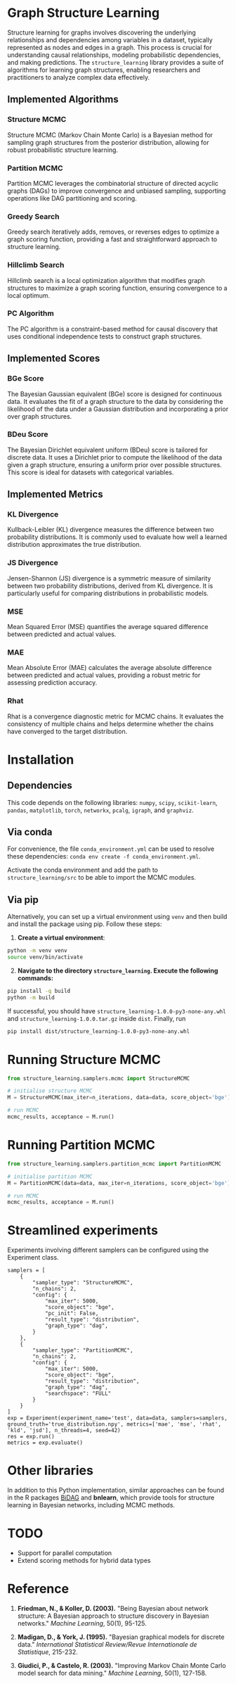 # Graph Structure Learning

Structure learning for graphs involves discovering the underlying relationships and dependencies among variables in a dataset, typically represented as nodes and edges in a graph. This process is crucial for understanding causal relationships, modeling probabilistic dependencies, and making predictions. The `structure_learning` library provides a suite of algorithms for learning graph structures, enabling researchers and practitioners to analyze complex data effectively.

## Implemented Algorithms

### Structure MCMC
Structure MCMC (Markov Chain Monte Carlo) is a Bayesian method for sampling graph structures from the posterior distribution, allowing for robust probabilistic structure learning.

### Partition MCMC
Partition MCMC leverages the combinatorial structure of directed acyclic graphs (DAGs) to improve convergence and unbiased sampling, supporting operations like DAG partitioning and scoring.

### Greedy Search
Greedy search iteratively adds, removes, or reverses edges to optimize a graph scoring function, providing a fast and straightforward approach to structure learning.

### Hillclimb Search
Hillclimb search is a local optimization algorithm that modifies graph structures to maximize a graph scoring function, ensuring convergence to a local optimum.

### PC Algorithm
The PC algorithm is a constraint-based method for causal discovery that uses conditional independence tests to construct graph structures.

## Implemented Scores

### BGe Score
The Bayesian Gaussian equivalent (BGe) score is designed for continuous data. It evaluates the fit of a graph structure to the data by considering the likelihood of the data under a Gaussian distribution and incorporating a prior over graph structures. 

### BDeu Score
The Bayesian Dirichlet equivalent uniform (BDeu) score is tailored for discrete data. It uses a Dirichlet prior to compute the likelihood of the data given a graph structure, ensuring a uniform prior over possible structures. This score is ideal for datasets with categorical variables.

## Implemented Metrics

### KL Divergence
Kullback-Leibler (KL) divergence measures the difference between two probability distributions. It is commonly used to evaluate how well a learned distribution approximates the true distribution.

### JS Divergence
Jensen-Shannon (JS) divergence is a symmetric measure of similarity between two probability distributions, derived from KL divergence. It is particularly useful for comparing distributions in probabilistic models.

### MSE
Mean Squared Error (MSE) quantifies the average squared difference between predicted and actual values.

### MAE
Mean Absolute Error (MAE) calculates the average absolute difference between predicted and actual values, providing a robust metric for assessing prediction accuracy.

### Rhat
Rhat is a convergence diagnostic metric for MCMC chains. It evaluates the consistency of multiple chains and helps determine whether the chains have converged to the target distribution.

# Installation
## Dependencies
This code depends on the following libraries: `numpy`, `scipy`, `scikit-learn`, `pandas`, `matplotlib`, `torch`, `networkx`, `pcalg`, `igraph`, and `graphviz`.

## Via conda
For convenience, the file `conda_environment.yml` can be used to resolve these dependencies: `conda env create -f conda_environment.yml`.

Activate the conda environment and add the path to `structure_learning/src` to be able to import the MCMC modules.

## Via pip

Alternatively, you can set up a virtual environment using `venv` and then build and install the package using pip. Follow these steps:

1. **Create a virtual environment**:
```sh
python -m venv venv
source venv/bin/activate
```

2. **Navigate to the directory `structure_learning`. Execute the following commands:**
```sh
pip install -q build
python -m build
```

If successful, you should have `structure_learning-1.0.0-py3-none-any.whl` and `structure_learning-1.0.0.tar.gz` inside `dist`.
Finally, run

```sh
pip install dist/structure_learning-1.0.0-py3-none-any.whl
```

# Running Structure MCMC

```python
from structure_learning.samplers.mcmc import StructureMCMC

# initialise structure MCMC
M = StructureMCMC(max_iter=n_iterations, data=data, score_object='bge') # data is a pd.DataFrame/Data object

# run MCMC
mcmc_results, acceptance = M.run()

```

# Running Partition MCMC

```python
from structure_learning.samplers.partition_mcmc import PartitionMCMC

# initialise partition MCMC
M = PartitionMCMC(data=data, max_iter=n_iterations, score_object='bge') # data is a pd.DataFrame/Data object

# run MCMC
mcmc_results, acceptance = M.run()

```

# Streamlined experiments

Experiments involving different samplers can be configured using the Experiment class.
```
samplers = [
    {
        "sampler_type": "StructureMCMC",
        "n_chains": 2,
        "config": {
            "max_iter": 5000,
            "score_object": "bge",
            "pc_init": False,
            "result_type": "distribution",
            "graph_type": "dag",
        }
    },
    {
        "sampler_type": "PartitionMCMC",
        "n_chains": 2,
        "config": {
            "max_iter": 5000,
            "score_object": "bge",
            "result_type": "distribution",
            "graph_type": "dag",
            "searchspace": "FULL"
        }
    }
]
exp = Experiment(experiment_name='test', data=data, samplers=samplers, ground_truth='true_distribution.npy', metrics=['mae', 'mse', 'rhat', 'kld', 'jsd'], n_threads=4, seed=42)
res = exp.run()
metrics = exp.evaluate()
```
# Other libraries
In addition to this Python implementation, similar approaches can be found in the R packages [BiDAG](https://cran.r-project.org/package=BiDAG) and **bnlearn**, which provide tools for structure learning in Bayesian networks, including MCMC methods.

# TODO
- Support for parallel computation
- Extend scoring methods for hybrid data types

# Reference
1. **Friedman, N., & Koller, D. (2003).** "Being Bayesian about network structure: A Bayesian approach to structure discovery in Bayesian networks." *Machine Learning*, 50(1), 95-125.

2. **Madigan, D., & York, J. (1995).** "Bayesian graphical models for discrete data." *International Statistical Review/Revue Internationale de Statistique*, 215-232.

3. **Giudici, P., & Castelo, R. (2003).** "Improving Markov Chain Monte Carlo model search for data mining." *Machine Learning*, 50(1), 127-158.
